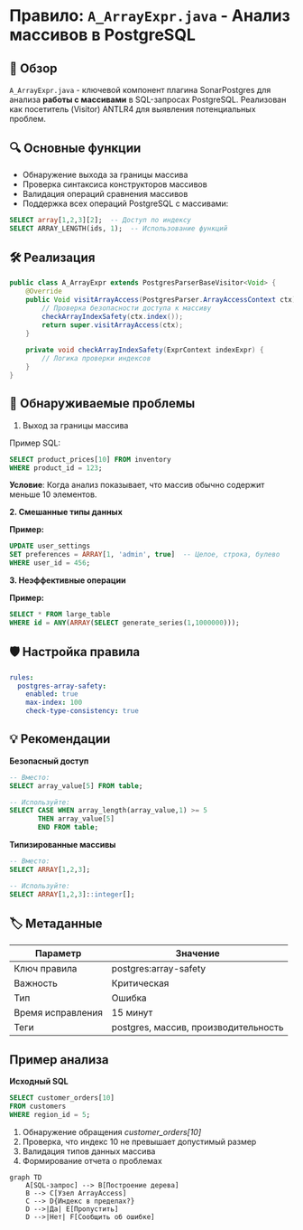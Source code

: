 # Правило: `A_ArrayExpr.java` - Анализ массивов в PostgreSQL

## 📌 Обзор
`A_ArrayExpr.java` - ключевой компонент плагина SonarPostgres для анализа **работы с массивами** в SQL-запросах PostgreSQL. Реализован как посетитель (Visitor) ANTLR4 для выявления потенциальных проблем.

## 🔍 Основные функции
- Обнаружение выхода за границы массива
- Проверка синтаксиса конструкторов массивов
- Валидация операций сравнения массивов
- Поддержка всех операций PostgreSQL с массивами:

```sql
SELECT array[1,2,3][2];  -- Доступ по индексу
SELECT ARRAY_LENGTH(ids, 1);  -- Использование функций
```
## 🛠️ Реализация
```java
public class A_ArrayExpr extends PostgresParserBaseVisitor<Void> {
    @Override
    public Void visitArrayAccess(PostgresParser.ArrayAccessContext ctx) {
        // Проверка безопасности доступа к массиву
        checkArrayIndexSafety(ctx.index());
        return super.visitArrayAccess(ctx);
    }
    
    private void checkArrayIndexSafety(ExprContext indexExpr) {
        // Логика проверки индексов
    }
}
```

## 🚨 Обнаруживаемые проблемы
1. Выход за границы массива

 Пример SQL:

 ```sql
SELECT product_prices[10] FROM inventory 
WHERE product_id = 123;
```
**Условие**: Когда анализ показывает, что массив обычно содержит меньше 10 элементов.

**2. Смешанные типы данных**

**Пример:**

```sql
UPDATE user_settings 
SET preferences = ARRAY[1, 'admin', true]  -- Целое, строка, булево
WHERE user_id = 456;
```

**3. Неэффективные операции**

**Пример:**

```sql
SELECT * FROM large_table 
WHERE id = ANY(ARRAY(SELECT generate_series(1,1000000)));
```

## 🛡️ Настройка правила

```yaml
rules:
  postgres-array-safety:
    enabled: true
    max-index: 100
    check-type-consistency: true
```

## 💡 Рекомендации

**Безопасный доступ**
```sql
-- Вместо:
SELECT array_value[5] FROM table;

-- Используйте:
SELECT CASE WHEN array_length(array_value,1) >= 5 
       THEN array_value[5] 
       END FROM table;
```

**Типизированные массивы**

```sql
-- Вместо:
SELECT ARRAY[1,2,3];

-- Используйте:
SELECT ARRAY[1,2,3]::integer[];
```

## 🏷️ Метаданные

|Параметр|Значение
|-|-
|Ключ правила|postgres:array-safety
|Важность|Критическая
|Тип|Ошибка
|Время исправления|15 минут
|Теги|postgres, массив, производительность

## Пример анализа

**Исходный SQL**

```sql
SELECT customer_orders[10] 
FROM customers 
WHERE region_id = 5;
```

1. Обнаружение обращения *customer_orders[10]*
2. Проверка, что индекс 10 не превышает допустимый размер
3. Валидация типов данных массива
4. Формирование отчета о проблемах
```mermaid
graph TD
    A[SQL-запрос] --> B[Построение дерева]
    B --> C[Узел ArrayAccess]
    C --> D{Индекс в пределах?}
    D -->|Да| E[Пропустить]
    D -->|Нет| F[Сообщить об ошибке]
```